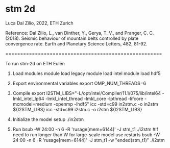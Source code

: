 # stm 2d

Luca Dal Zilio, 2022, ETH Zurich

Reference:
Dal Zilio, L., van Dinther, Y., Gerya, T. V., and Pranger, C. C. (2018). 
Seismic behaviour of mountain belts controlled by plate convergence rate. 
Earth and Planetary Science Letters, 482, 81-92.

=====================================================

To run stm-2d on ETH Euler:

1. Load modules
	module load legacy
	module load intel
	module load hdf5

2. Export environmental variables
	export OMP_NUM_THREADS=6

3. Compile
	export I2STM_LIBS="-L/opt/intel/Compiler/11.1/075/lib/intel64 -lmkl_intel_lp64 -lmkl_intel_thread -lmkl_core -lpthread -lifcore -mcmodel=medium -openmp -lhdf5"
	icc -std=c99 in2stm.c -o in2stm ${I2STM_LIBS} 
	icc -std=c99 i2stm.c -o i2stm ${I2STM_LIBS} 
	
4. Initialize the model setup
	./in2stm

5. Run 
	bsub -W 24:00 -n 6 -R 'rusage[mem=6144]' -J stm_t1 ./i2stm
	#if need to run longer than W for large-scale model use restarts
	bsub -W 24:00 -n 6 -R 'rusage[mem=6144]' -J stm_t1 -w "ended(stm_t1)" ./i2stm
